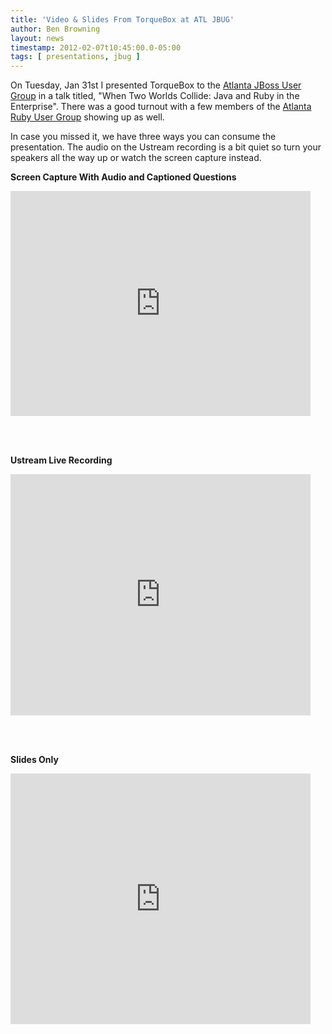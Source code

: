 ```yaml
---
title: 'Video & Slides From TorqueBox at ATL JBUG'
author: Ben Browning
layout: news
timestamp: 2012-02-07t10:45:00.0-05:00
tags: [ presentations, jbug ]
---
```


On Tuesday, Jan 31st I presented TorqueBox to the [Atlanta JBoss User
Group][ajug] in a talk titled, "When Two Worlds Collide: Java and Ruby
in the Enterprise". There was a good turnout with a few members of the
[Atlanta Ruby User Group][arug] showing up as well.

In case you missed it, we have three ways you can consume the
presentation. The audio on the Ustream recording is a bit quiet so
turn your speakers all the way up or watch the screen capture instead.

**Screen Capture With Audio and Captioned Questions**
<iframe src="http://player.vimeo.com/video/36307514?byline=0&amp;portrait=0" width="480" height="360" frameborder="0" webkitAllowFullScreen mozallowfullscreen allowFullScreen></iframe>  

&nbsp;  
&nbsp;  

**Ustream Live Recording**
<iframe width="480" height="386" src="http://www.ustream.tv/embed/recorded/20139244" scrolling="no" frameborder="0" style="border: 0px none transparent;">    </iframe>  

&nbsp;  
&nbsp;  

**Slides Only**
<div style="width:480px" id="__ss_11407095"><iframe src="http://www.slideshare.net/slideshow/embed_code/11407095" width="480" height="401" frameborder="0" marginwidth="0" marginheight="0" scrolling="no"></iframe></div>


[ajug]: http://www.meetup.com/ATL-JBUG/
[arug]: http://www.meetup.com/atlantaruby/
